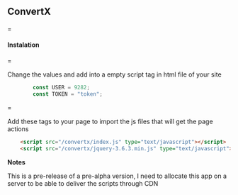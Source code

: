## ConvertX
=

#### Instalation
=

Change the values and add into a empty script tag in html file of your site
```javascript 
        const USER = 9282;
        const TOKEN = "token";
```
=

Add these tags to your page to import the js files that will get the page actions
```HTML
    <script src="/convertx/index.js" type="text/javascript"></script>
    <script src="/convertx/jquery-3.6.3.min.js" type="text/javascript"></script>
```

**Notes**

This is a pre-release of a pre-alpha version, I need to allocate this app on a server to be able to deliver the scripts through CDN 

